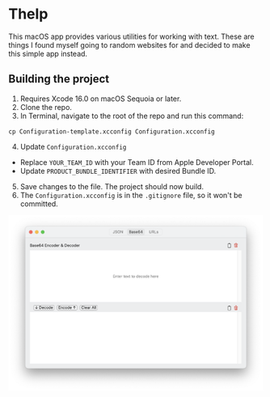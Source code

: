 # Thelp
This macOS app provides various utilities for working with text. These are things I found myself going to random websites for and decided to make this simple app instead.

## Building the project
1. Requires Xcode 16.0 on macOS Sequoia or later.
2. Clone the repo.
3. In Terminal, navigate to the root of the repo and run this command:

```
cp Configuration-template.xcconfig Configuration.xcconfig
```

4. Update `Configuration.xcconfig`
  - Replace `YOUR_TEAM_ID` with your Team ID from Apple Developer Portal.
  - Update `PRODUCT_BUNDLE_IDENTIFIER` with desired Bundle ID.
5. Save changes to the file. The project should now build.
6. The `Configuration.xcconfig` is in the `.gitignore` file, so it won't be committed.

![App screenshot](screenshot.png)
